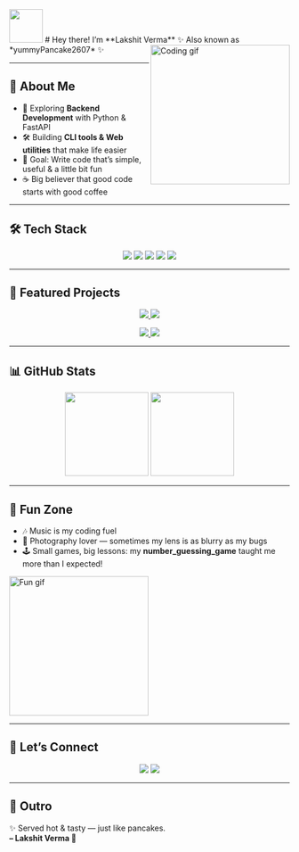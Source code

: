 <!-- Profile README -->

<img src="https://media.giphy.com/media/hvRJCLFzcasrR4ia7z/giphy.gif" width="60">  
# Hey there! I’m **Lakshit Verma**  
✨ Also known as *yummyPancake2607* ✨  

<img align="right" src="https://media.giphy.com/media/qgQUggAC3Pfv687qPC/giphy.gif" width="250" alt="Coding gif" />

---

## 🧭 About Me

- 🌱 Exploring **Backend Development** with Python & FastAPI  
- 🛠 Building **CLI tools & Web utilities** that make life easier  
- 🎯 Goal: Write code that’s simple, useful & a little bit fun  
- ☕ Big believer that good code starts with good coffee  

---

## 🛠 Tech Stack

<p align="center">
<img src="https://img.shields.io/badge/Python-3776AB?style=for-the-badge&logo=python&logoColor=white"/>  
<img src="https://img.shields.io/badge/FastAPI-009688?style=for-the-badge&logo=fastapi&logoColor=white"/>  
<img src="https://img.shields.io/badge/Git-F05032?style=for-the-badge&logo=git&logoColor=white"/>  
<img src="https://img.shields.io/badge/GitHub-181717?style=for-the-badge&logo=github&logoColor=white"/>  
<img src="https://img.shields.io/badge/C++-00599C?style=for-the-badge&logo=cplusplus&logoColor=white"/>  
</p>

---

## 🚀 Featured Projects

<p align="center">
  <a href="https://github.com/yummyPancake2607/todo_cli">
    <img src="https://github-readme-stats.vercel.app/api/pin/?username=yummyPancake2607&repo=todo_cli&theme=tokyonight" />
  </a>
  <a href="https://github.com/yummyPancake2607/expense_tracker">
    <img src="https://github-readme-stats.vercel.app/api/pin/?username=yummyPancake2607&repo=expense_tracker&theme=tokyonight" />
  </a>
</p>

<p align="center">
  <a href="https://github.com/yummyPancake2607/github_cli">
    <img src="https://github-readme-stats.vercel.app/api/pin/?username=yummyPancake2607&repo=github_cli&theme=tokyonight" />
  </a>
  <a href="https://github.com/yummyPancake2607/web_expense_tracker">
    <img src="https://github-readme-stats.vercel.app/api/pin/?username=yummyPancake2607&repo=web_expense_tracker&theme=tokyonight" />
  </a>
</p>

---

## 📊 GitHub Stats

<p align="center">
<img src="https://github-readme-stats.vercel.app/api?username=yummyPancake2607&show_icons=true&theme=tokyonight" height="150"/>
<img src="https://github-readme-streak-stats.herokuapp.com/?user=yummyPancake2607&theme=tokyonight" height="150"/>
</p>

---

## 🌈 Fun Zone

- 🎶 Music is my coding fuel  
- 📸 Photography lover — sometimes my lens is as blurry as my bugs  
- 🕹 Small games, big lessons: my **number_guessing_game** taught me more than I expected!  

<img src="https://media.giphy.com/media/3o7abldj0b3rxrZUxW/giphy.gif" width="250" alt="Fun gif"/>

---

## 💬 Let’s Connect

<p align="center">
<a href="https://www.linkedin.com/in/lakshit-verma-933a56379/"><img src="https://img.shields.io/badge/LinkedIn-0077B5?style=for-the-badge&logo=linkedin&logoColor=white"/></a>
<a href="https://www.instagram.com/lakshit_verma_10/"><img src="https://img.shields.io/badge/Instagram-E4405F?style=for-the-badge&logo=instagram&logoColor=white"/></a>
</p>

---

## 🥞 Outro

✨ Served hot & tasty — just like pancakes.  
**– Lakshit Verma 🥞**
